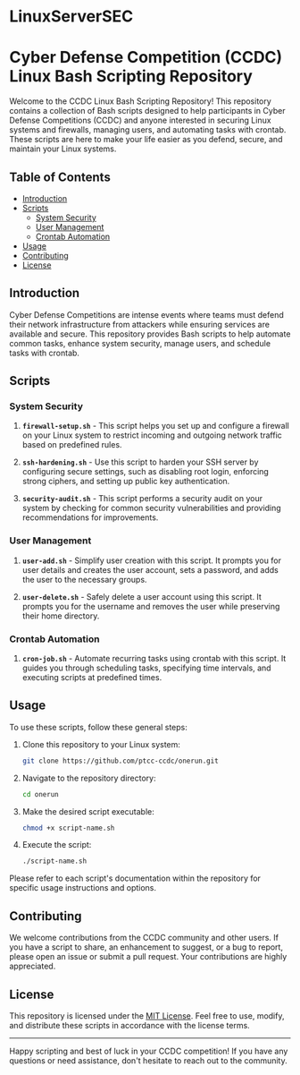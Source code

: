 # LinuxServerSEC


# Cyber Defense Competition (CCDC) Linux Bash Scripting Repository

Welcome to the CCDC Linux Bash Scripting Repository! This repository contains a collection of Bash scripts designed to help participants in Cyber Defense Competitions (CCDC) and anyone interested in securing Linux systems and firewalls, managing users, and automating tasks with crontab. These scripts are here to make your life easier as you defend, secure, and maintain your Linux systems.

## Table of Contents

- [Introduction](#introduction)
- [Scripts](#scripts)
  - [System Security](#system-security)
  - [User Management](#user-management)
  - [Crontab Automation](#crontab-automation)
- [Usage](#usage)
- [Contributing](#contributing)
- [License](#license)

## Introduction

Cyber Defense Competitions are intense events where teams must defend their network infrastructure from attackers while ensuring services are available and secure. This repository provides Bash scripts to help automate common tasks, enhance system security, manage users, and schedule tasks with crontab.

## Scripts

### System Security

1. **`firewall-setup.sh`** - This script helps you set up and configure a firewall on your Linux system to restrict incoming and outgoing network traffic based on predefined rules.

2. **`ssh-hardening.sh`** - Use this script to harden your SSH server by configuring secure settings, such as disabling root login, enforcing strong ciphers, and setting up public key authentication.

3. **`security-audit.sh`** - This script performs a security audit on your system by checking for common security vulnerabilities and providing recommendations for improvements.

### User Management

1. **`user-add.sh`** - Simplify user creation with this script. It prompts you for user details and creates the user account, sets a password, and adds the user to the necessary groups.

2. **`user-delete.sh`** - Safely delete a user account using this script. It prompts you for the username and removes the user while preserving their home directory.

### Crontab Automation

1. **`cron-job.sh`** - Automate recurring tasks using crontab with this script. It guides you through scheduling tasks, specifying time intervals, and executing scripts at predefined times.

## Usage

To use these scripts, follow these general steps:

1. Clone this repository to your Linux system:
   ```bash
   git clone https://github.com/ptcc-ccdc/onerun.git
   ```

2. Navigate to the repository directory:
   ```bash
   cd onerun
   ```

3. Make the desired script executable:
   ```bash
   chmod +x script-name.sh
   ```

4. Execute the script:
   ```bash
   ./script-name.sh
   ```

Please refer to each script's documentation within the repository for specific usage instructions and options.

## Contributing

We welcome contributions from the CCDC community and other users. If you have a script to share, an enhancement to suggest, or a bug to report, please open an issue or submit a pull request. Your contributions are highly appreciated.

## License

This repository is licensed under the [MIT License](LICENSE). Feel free to use, modify, and distribute these scripts in accordance with the license terms.

---

Happy scripting and best of luck in your CCDC competition! If you have any questions or need assistance, don't hesitate to reach out to the community.
